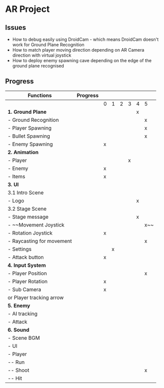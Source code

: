 # AR Project

## Issues
- How to debug easily using DroidCam - which means DroidCam doesn't work for Ground Plane Recognition
- How to match player moving direction depending on AR Camera direction with virtual joystick
- How to deploy enemy spawning cave depending on the edge of the ground plane recognised
## Progress
|Functions|Progress|||||||
|---|---|---|---|---|---|---|---|
|||0|1|2|3|4|5|
|**1. Ground Plane**||||||x||
|- Ground Recognition|||||||x|
|- Player Spawning|||||||x|
|- Bullet Spawning|||||||x|
|- Enemy Spawning||x||||||
|**2. Animation**||||||||
|- Player|||||x|||
|- Enemy||x||||||
|- Items||x||||||
|**3. UI**||||||||
|3.1 Intro Scene||||||||
|- Logo||||||x||
|3.2  Stage Scene||||||||
|- Stage message||||||x||
|- ~~Movement Joystick|||||||x~~|
|- Rotation Joystick||x||||||
|- Raycasting for movement|||||||x|
|- Settings|||x|||||
|- Attack button||x||||||
|**4. Input System**||||||||
|- Player Position|||||||x|
|- Player Rotation||x||||||
|- Sub Camera||x||||||
| or Player tracking arrow||||||||
|**5. Enemy**||||||||
|- AI tracking||||||||
|- Attack||||||||
|**6. Sound**||||||||
|- Scene BGM||||||||
|- UI||||||||
|- Player||||||||
|-- Run||||||||
|-- Shoot|||||||x|
|-- Hit||||||||

